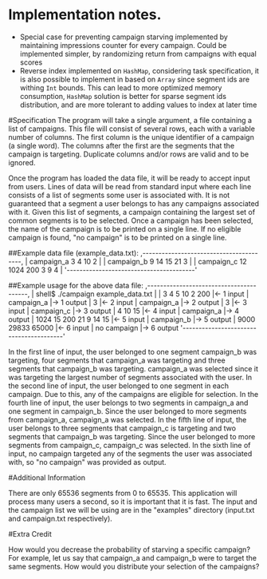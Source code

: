 # Implementation notes.
* Special case for preventing campaign starving implemented by maintaining impressions counter for every campaign. Could be implemented simpler, by randomizing return from campaigns with equal scores
* Reverse index implemented on `HashMap`, considering task specification, it is also possible to implement in based on `Array` since segment ids are withing `Int` bounds. This can lead to more optimized memory consumption, `HashMap` solution is better for sparse segment ids distribution, and are more tolerant to adding values to index at later time 

#Specification
The program will take a single argument, a file containing a list of campaigns.
This file will consist of several rows, each with a variable number of columns.
The first column is the unique identifier of a campaign (a single word). The
columns after the first are the segments that the campaign is targeting.
Duplicate columns and/or rows are valid and to be ignored.

Once the program has loaded the data file, it will be ready to accept input
from users. Lines of data will be read from standard input where each line
consists of a list of segments some user is associated with. It is not
guaranteed that a segment a user belongs to has any campaigns associated with
it. Given this list of segments, a campaign containing the largest set of
common segments is to be selected. Once a campaign has been selected, the
name of the campaign is to be printed on a single line. If no eligible
campaign is found, "no campaign" is to be printed on a single line.

##Example data file (example_data.txt):
    ,----------------------------------------,
    | campaign_a 3 4 10 2                    |
    | campaign_b 9 14 15 21 3                |
    | campaign_c 12 1024 200 3 9 4           |
    '----------------------------------------'


##Example usage for the above data file:
    ,----------------------------------------,
    | shell$ ./campaign example_data.txt     |
    | 3 4 5 10 2 200                         |<- 1 input
    | campaign_a                             |-> 1 output
    | 3                                      |<- 2 input
    | campaign_a                             |-> 2 output
    | 3                                      |<- 3 input
    | campaign_c                             |-> 3 output
    | 4 10 15                                |<- 4 input
    | campaign_a                             |-> 4 output
    | 1024 15 200 21 9 14 15                 |<- 5 input
    | campaign_b                             |-> 5 output
    | 9000 29833 65000                       |<- 6 input
    | no campaign                            |-> 6 output
    '----------------------------------------'
 
In the first line of input, the user belonged to one segment campaign_b
was targeting, four segments that campaign_a was targeting and three
segments that campaign_b was targeting. campaign_a was selected since
it was targeting the largest number of segments associated with the user.
In the second line of input, the user belonged to one segment in each
campaign. Due to this, any of the campaigns are eligible for selection.
In the fourth line of input, the user belongs to two segments in
campaign_a and one segment in campaign_b. Since the user belonged to
more segments from campaign_a, campaign_a was selected. In the fifth
line of input, the user belongs to three segments that campaign_c is
targeting and two segments that campaign_b was targeting. Since the
user belonged to more segments from campaign_c, campaign_c was selected.
In the sixth line of input, no campaign targeted any of the segments
the user was associated with, so "no campaign" was provided as output.

#Additional Information

There are only 65536 segments from 0 to 65535. This application will
process many users a second, so it is important that it is fast. The
input and the campaign list we will be using are in the "examples"
directory (input.txt and campaign.txt respectively).

#Extra Credit

How would you decrease the probability of starving a specific campaign?
For example, let us say that campaign_a and campaign_b were to target
the same segments. How would you distribute your selection of the campaigns?